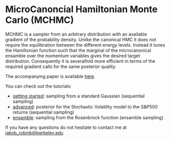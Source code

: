 # MicroCanoncial Hamiltonian Monte Carlo (MCHMC)

MCHMC is a sampler from an arbitrary distribution with an available gradient of the probability density. Unlike the canonical HMC it does not require the equilibration between the different energy levels. Instead it tunes the Hamiltonian function such that the marginal of the microcanonical ensamble over the momentum variables gives the desired target distribution. Consequently it is severalfold more efficient in terms of the required gradient calls for the same posterior quality.

The accompanying paper is available [here](https://arxiv.org/abs/2212.08549).

You can check out the tutorials:
- [getting started](intro_tutorial.ipynb): sampling from a standard Gaussian (sequential sampling)
- [advanced](advanced_tutorial.ipynb): posterior for the Stochastic Volatility model to the S&P500 returns (sequential sampling)
- [ensamble](Ensamble_tutorial.ipynb): sampling from the Rosenbrock function (ensamble sampling)

If you have any questions do not hesitate to contact me at jakob_robnik@berkeley.edu
